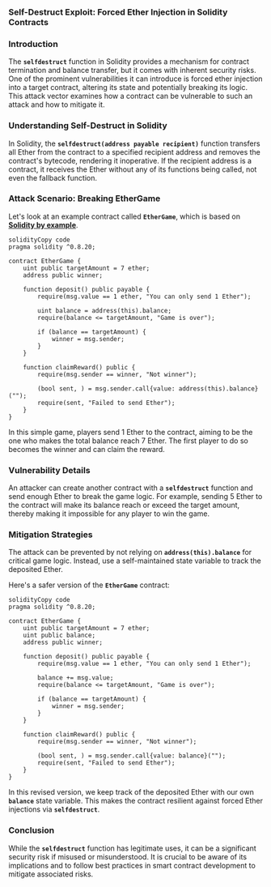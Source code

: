 ### **Self-Destruct Exploit: Forced Ether Injection in Solidity Contracts**

### Introduction

The **`selfdestruct`** function in Solidity provides a mechanism for contract termination and balance transfer, but it comes with inherent security risks. One of the prominent vulnerabilities it can introduce is forced ether injection into a target contract, altering its state and potentially breaking its logic. This attack vector examines how a contract can be vulnerable to such an attack and how to mitigate it.

### Understanding Self-Destruct in Solidity

In Solidity, the **`selfdestruct(address payable recipient)`** function transfers all Ether from the contract to a specified recipient address and removes the contract's bytecode, rendering it inoperative. If the recipient address is a contract, it receives the Ether without any of its functions being called, not even the fallback function.

### Attack Scenario: Breaking EtherGame

Let's look at an example contract called **`EtherGame`**, which is based on **[Solidity by example](https://solidity-by-example.org/hacks/self-destruct/)**.

```solidity
solidityCopy code
pragma solidity ^0.8.20;

contract EtherGame {
    uint public targetAmount = 7 ether;
    address public winner;

    function deposit() public payable {
        require(msg.value == 1 ether, "You can only send 1 Ether");

        uint balance = address(this).balance;
        require(balance <= targetAmount, "Game is over");

        if (balance == targetAmount) {
            winner = msg.sender;
        }
    }

    function claimReward() public {
        require(msg.sender == winner, "Not winner");

        (bool sent, ) = msg.sender.call{value: address(this).balance}("");
        require(sent, "Failed to send Ether");
    }
}

```

In this simple game, players send 1 Ether to the contract, aiming to be the one who makes the total balance reach 7 Ether. The first player to do so becomes the winner and can claim the reward.

### **Vulnerability Details**

An attacker can create another contract with a **`selfdestruct`** function and send enough Ether to break the game logic. For example, sending 5 Ether to the contract will make its balance reach or exceed the target amount, thereby making it impossible for any player to win the game.

### Mitigation Strategies

The attack can be prevented by not relying on **`address(this).balance`** for critical game logic. Instead, use a self-maintained state variable to track the deposited Ether.

Here's a safer version of the **`EtherGame`** contract:

```solidity
solidityCopy code
pragma solidity ^0.8.20;

contract EtherGame {
    uint public targetAmount = 7 ether;
    uint public balance;
    address public winner;

    function deposit() public payable {
        require(msg.value == 1 ether, "You can only send 1 Ether");

        balance += msg.value;
        require(balance <= targetAmount, "Game is over");

        if (balance == targetAmount) {
            winner = msg.sender;
        }
    }

    function claimReward() public {
        require(msg.sender == winner, "Not winner");

        (bool sent, ) = msg.sender.call{value: balance}("");
        require(sent, "Failed to send Ether");
    }
}

```

In this revised version, we keep track of the deposited Ether with our own **`balance`** state variable. This makes the contract resilient against forced Ether injections via **`selfdestruct`**.

### Conclusion

While the **`selfdestruct`** function has legitimate uses, it can be a significant security risk if misused or misunderstood. It is crucial to be aware of its implications and to follow best practices in smart contract development to mitigate associated risks.
